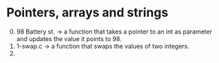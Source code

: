 # Pointers, arrays and strings
0. 98 Battery st. -> a function that takes a pointer to an int as parameter and updates the value it points to 98.
1. 1-swap.c -> a function that swaps the values of two integers.
2. 

